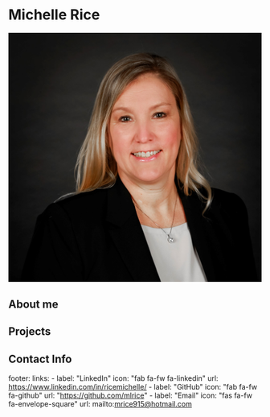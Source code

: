# Michelle Rice
![bio-photo](images/bio-photo.jpg)
## About me






## Projects









## Contact Info
footer:
links:
    - label: "LinkedIn"
      icon: "fab fa-fw fa-linkedin"
      url: https://www.linkedin.com/in/ricemichelle/
    - label: "GitHub"
      icon: "fab fa-fw fa-github"
      url: "https://github.com/mlrice"
    - label: "Email"
      icon: "fas fa-fw fa-envelope-square"
      url: mailto:mrice915@hotmail.com
